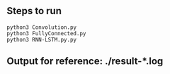 #

## Steps to run

```shell
python3 Convolution.py
python3 FullyConnected.py
python3 RNN-LSTM.py.py
```

## Output for reference: ./result-\*.log
